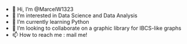 - 👋 Hi, I’m @MarcelW1323
- 👀 I’m interested in Data Science and Data Analysis
- 🌱 I’m currently learning Python
- 💞️ I’m looking to collaborate on a graphic library for IBCS-like graphs
- 📫 How to reach me : mail me!

<!---
MarcelW1323/MarcelW1323 is a ✨ special ✨ repository because its `README.md` (this file) appears on your GitHub profile.
You can click the Preview link to take a look at your changes.
--->
